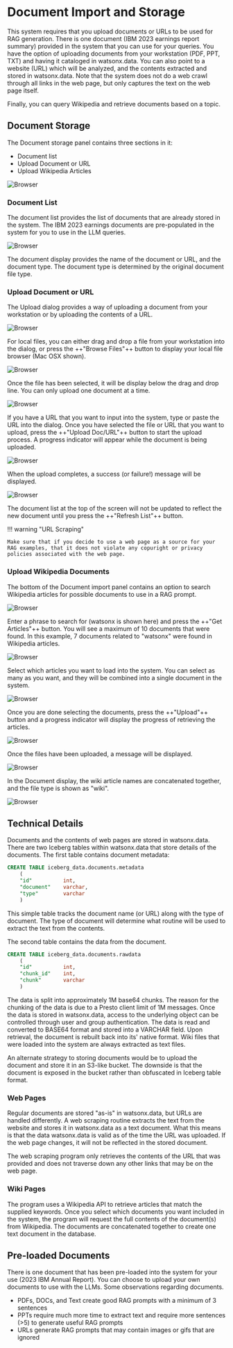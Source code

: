 # Document Import and Storage

This system requires that you upload documents or URLs to be used for RAG generation. There is one document (IBM 2023 earnings report summary) provided in the system that you can use for your queries. You have the option of uploading documents from your workstation (PDF, PPT, TXT) and having it cataloged in watsonx.data. You can also point to a website (URL) which will be analyzed, and the contents extracted and stored in watsonx.data. Note that the system does not do a web crawl through all links in the web page, but only captures the text on the web page itself.

Finally, you can query Wikipedia and retrieve documents based on a topic.

## Document Storage

The Document storage panel contains three sections in it:

* Document list
* Upload Document or URL
* Upload Wikipedia Articles

![Browser](wxd-images/demo-storage-main.png)

### Document List
The document list provides the list of documents that are already stored in the system. The IBM 2023 earnings documents are pre-populated in the system for you to use in the LLM queries.

![Browser](wxd-images/demo-storage-existing.png)

The document display provides the name of the document or URL, and the document type. The document type is determined by the original document file type.

### Upload Document or URL

The Upload dialog provides a way of uploading a document from your workstation or by uploading the contents of a URL.

![Browser](wxd-images/demo-storage-upload.png)

For local files, you can either drag and drop a file from your workstation into the dialog, or press the ++"Browse Files"++ button to display your local file browser (Mac OSX shown).

![Browser](wxd-images/demo-storage-upload-file.png)

Once the file has been selected, it will be display below the drag and drop line. You can only upload one document at a time.

![Browser](wxd-images/demo-storage-upload-selected.png)

If you have a URL that you want to input into the system, type or paste the URL into the dialog. Once you have selected the file or URL that you want to upload, press the ++"Upload Doc/URL"++ button to start the upload process. A progress indicator will appear while the document is being uploaded.

![Browser](wxd-images/demo-storage-upload-progress.png)

When the upload completes, a success (or failure!) message will be displayed.

![Browser](wxd-images/demo-storage-upload-success.png)

The document list at the top of the screen will not be updated to reflect the new document until you press the ++"Refresh List"++ button.

!!! warning "URL Scraping"

    Make sure that if you decide to use a web page as a source for your RAG examples, that it does not violate any copuright or privacy policies associated with the web page.

### Upload Wikipedia Documents

The bottom of the Document import panel contains an option to search Wikipedia articles for possible documents to use in a RAG prompt.

![Browser](wxd-images/demo-storage-wiki-upload.png)

Enter a phrase to search for (watsonx is shown here) and press the ++"Get Articles"++ button. You will see a maximum of 10 documents that were found. In this example, 7 documents related to "watsonx" were found in Wikipedia articles. 

![Browser](wxd-images/demo-storage-wiki-search.png)

Select which articles you want to load into the system. You can select as many as you want, and they will be combined into a single document in the system.

![Browser](wxd-images/demo-storage-wiki-selected.png)

Once you are done selecting the documents, press the ++"Upload"++ button and a progress indicator will display the progress of retrieving the articles.

![Browser](wxd-images/demo-storage-wiki-progress.png)

Once the files have been uploaded, a message will be displayed.

![Browser](wxd-images/demo-storage-wiki-success.png)

In the Document display, the wiki article names are concatenated together, and the file type is shown as "wiki".

![Browser](wxd-images/demo-storage-wiki-display.png)

## Technical Details

Documents and the contents of web pages are stored in watsonx.data. There are two Iceberg tables within watsonx.data that store details of the documents. The first table contains document metadata:
```sql
CREATE TABLE iceberg_data.documents.metadata
    (
    "id"          int,
    "document"    varchar,
    "type"        varchar
    )
```
This simple table tracks the document name (or URL) along with the type of document. The type of document will determine what routine will be used to extract the text from the contents.

The second table contains the data from the document.
```sql
CREATE TABLE iceberg_data.documents.rawdata
    (
    "id"          int,
    "chunk_id"    int,
    "chunk"       varchar
    )
```

The data is split into approximately 1M base64 chunks. The reason for the chunking of the data is due to a Presto client limit of 1M messages. Once the data is stored in watsonx.data, access to the underlying object can be controlled through user and group authentication. The data is read and converted to BASE64 format and stored into a VARCHAR field. Upon retrieval, the document is rebuilt back into its' native format. Wiki files that were loaded into the system are always extracted as text files.

An alternate strategy to storing documents would be to upload the document and store it in an S3-like bucket. The downside is that the document is exposed in the bucket rather than obfuscated in Iceberg table format.

### Web Pages
Regular documents are stored "as-is" in watsonx.data, but URLs are handled differently. A web scraping routine extracts the text from the website and stores it in watsonx.data as a text document. What this means is that the data watsonx.data is valid as of the time the URL was uploaded. If the web page changes, it will not be reflected in the stored document. 

The web scraping program only retrieves the contents of the URL that was provided and does not traverse down any other links that may be on the web page.

### Wiki Pages

The program uses a Wikipedia API to retrieve articles that match the supplied keywords. Once you select which documents you want included in the system, the program will request the full contents of the document(s) from Wikipedia. The documents are concatenated together to create one text document in the database.

## Pre-loaded Documents
There is one document that has been pre-loaded into the system for your use (2023 IBM Annual Report). You can choose to upload your own documents to use with the LLMs. Some observations regarding documents.

* PDFs, DOCs, and Text create good RAG prompts with a minimum of 3 sentences
* PPTs require much more time to extract text and require more sentences (>5) to generate useful RAG prompts
* URLs generate RAG prompts that may contain images or gifs that are ignored